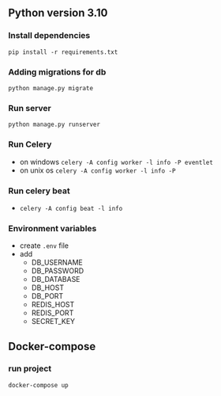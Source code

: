 ## Python version 3.10

### Install dependencies
`pip install -r requirements.txt`

### Adding migrations for db
`python manage.py migrate`

### Run server
`python manage.py runserver`

### Run Celery
- on windows
`celery -A config worker -l info -P eventlet` 
- on unix os
`celery -A config worker -l info -P` 
### Run celery beat
- ``celery -A config beat -l info``

### Environment variables
- create `.env` file
- add
  - DB_USERNAME
  - DB_PASSWORD
  - DB_DATABASE
  - DB_HOST
  - DB_PORT
  - REDIS_HOST
  - REDIS_PORT
  - SECRET_KEY

## Docker-compose
### run project
`docker-compose up`